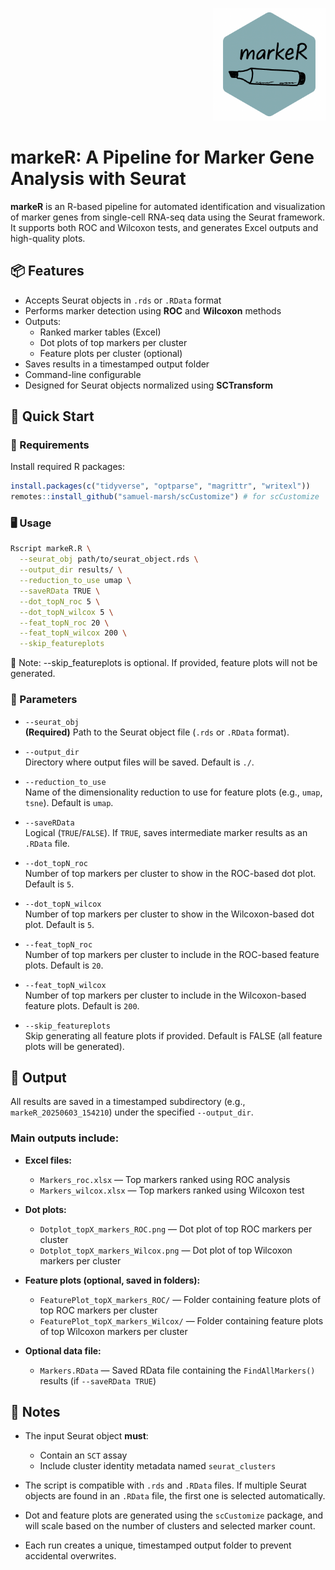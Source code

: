 <p align="right">
  <img src="markeR_hex.png" width="180"/>
</p>

# markeR: A Pipeline for Marker Gene Analysis with Seurat

**markeR** is an R-based pipeline for automated identification and visualization of marker genes from single-cell RNA-seq data using the Seurat framework. It supports both ROC and Wilcoxon tests, and generates Excel outputs and high-quality plots.

## 📦 Features

- Accepts Seurat objects in `.rds` or `.RData` format  
- Performs marker detection using **ROC** and **Wilcoxon** methods  
- Outputs:
  - Ranked marker tables (Excel)
  - Dot plots of top markers per cluster
  - Feature plots per cluster (optional)  
- Saves results in a timestamped output folder  
- Command-line configurable  
- Designed for Seurat objects normalized using **SCTransform**


## 🚀 Quick Start

### 🔧 Requirements

Install required R packages:

```r
install.packages(c("tidyverse", "optparse", "magrittr", "writexl"))
remotes::install_github("samuel-marsh/scCustomize") # for scCustomize
```

### 🖥️ Usage

```bash
Rscript markeR.R \
  --seurat_obj path/to/seurat_object.rds \
  --output_dir results/ \
  --reduction_to_use umap \
  --saveRData TRUE \
  --dot_topN_roc 5 \
  --dot_topN_wilcox 5 \
  --feat_topN_roc 20 \
  --feat_topN_wilcox 200 \
  --skip_featureplots
```
📌 Note: --skip_featureplots is optional. If provided, feature plots will not be generated.

### 📝 Parameters

- `--seurat_obj`  
  **(Required)** Path to the Seurat object file (`.rds` or `.RData` format).

- `--output_dir`  
  Directory where output files will be saved. Default is `./`.

- `--reduction_to_use`  
  Name of the dimensionality reduction to use for feature plots (e.g., `umap`, `tsne`). Default is `umap`.

- `--saveRData`  
  Logical (`TRUE`/`FALSE`). If `TRUE`, saves intermediate marker results as an `.RData` file.

- `--dot_topN_roc`  
  Number of top markers per cluster to show in the ROC-based dot plot. Default is `5`.

- `--dot_topN_wilcox`  
  Number of top markers per cluster to show in the Wilcoxon-based dot plot. Default is `5`.

- `--feat_topN_roc`  
  Number of top markers per cluster to include in the ROC-based feature plots. Default is `20`.

- `--feat_topN_wilcox`  
  Number of top markers per cluster to include in the Wilcoxon-based feature plots. Default is `200`.

- `--skip_featureplots`  
  Skip generating all feature plots if provided. Default is FALSE (all feature plots will be generated).

## 📂 Output

All results are saved in a timestamped subdirectory (e.g., `markeR_20250603_154210`) under the specified `--output_dir`.

### Main outputs include:

- **Excel files:**
  - `Markers_roc.xlsx` — Top markers ranked using ROC analysis
  - `Markers_wilcox.xlsx` — Top markers ranked using Wilcoxon test

- **Dot plots:**
  - `Dotplot_topX_markers_ROC.png` — Dot plot of top ROC markers per cluster
  - `Dotplot_topX_markers_Wilcox.png` — Dot plot of top Wilcoxon markers per cluster

- **Feature plots (optional, saved in folders):**
  - `FeaturePlot_topX_markers_ROC/` — Folder containing feature plots of top ROC markers per cluster
  - `FeaturePlot_topX_markers_Wilcox/` — Folder containing feature plots of top Wilcoxon markers per cluster

- **Optional data file:**
  - `Markers.RData` — Saved RData file containing the `FindAllMarkers()` results (if `--saveRData TRUE`)


## 📌 Notes

- The input Seurat object **must**:
  - Contain an `SCT` assay
  - Include cluster identity metadata named `seurat_clusters`

- The script is compatible with `.rds` and `.RData` files. If multiple Seurat objects are found in an `.RData` file, the first one is selected automatically.

- Dot and feature plots are generated using the `scCustomize` package, and will scale based on the number of clusters and selected marker count.

- Each run creates a unique, timestamped output folder to prevent accidental overwrites.
